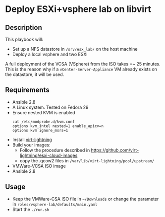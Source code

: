 # Deploy ESXi+vsphere lab on libvirt

## Description

This playbook will:
- Set up a NFS datastore in `/srv/esx_lab/` on the host machine
- Deploy a local vsphere and two ESXi

A full deployment of the VCSA (VSphere) from the ISO takes =~ 25 minutes. This
is the reason why if a `vCenter-Server-Appliance` VM already exists on the
datastore, it will be used.

## Requirements

- Ansible 2.8
- A Linux system. Tested on Fedora 29
- Ensure nested KVM is enabled
    ```shell
    cat /etc/modprobe.d/kvm.conf
    options kvm_intel nested=1 enable_apicv=n
    options kvm ignore_msrs=1
    ```
- Install [virt-lightning](https://github.com/virt-lightning/virt-lightning)
- Build your images:
    - Follow the procedure described in https://github.com/virt-lightning/esxi-cloud-images
    - copy the .qcow2 files in `/var/lib/virt-lightning/pool/upstream/`
- VMWare-VCSA ISO image
- Ansible 2.8

## Usage

- Keep the VMWare-CSA ISO file in `~/Downloads` or change the parameter in `roles/vsphere-lab/defaults/main.yaml`
- Start the `./run.sh`
